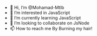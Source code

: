 - 👋 Hi, I’m @Mohamad-Mtlb
- 👀 I’m interested in JavaScript
- 🌱 I’m currently learning JavaScript
- 💞️ I’m looking to collaborate on JsNode
- 📫 How to reach me By Burning my hair!

<!---
Mohamad-Mtlb/Mohamad-Mtlb is a ✨ special ✨ repository because its `README.md` (this file) appears on your GitHub profile.
You can click the Preview link to take a look at your changes.
--->
